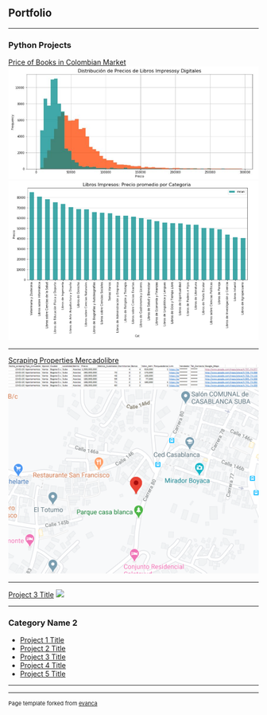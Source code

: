 ## Portfolio

---

### Python Projects 

[Price of Books in Colombian Market](https://github.com/andjimbon/Scraping-Project-Price-of-Books/blob/master/Scraping%20Project%20-%20LibreriadelaU.ipynb)
<img src="images/Distribution.JPG?raw=true"/>
<img src="images/Category.PNG?raw=true"/>

---
[Scraping Properties Mercadolibre](https://github.com/andjimbon/Mercadolibre-Property-Scrapy-Project/blob/master/Meli%20Property/property_meli.py)
<img src="images/Table1.PNG?raw=true"/>
<img src="images/Location.PNG?raw=true"/>

---
[Project 3 Title](http://example.com/)
<img src="images/dummy_thumbnail.jpg?raw=true"/>

---

### Category Name 2

- [Project 1 Title](http://example.com/)
- [Project 2 Title](http://example.com/)
- [Project 3 Title](http://example.com/)
- [Project 4 Title](http://example.com/)
- [Project 5 Title](http://example.com/)

---




---
<p style="font-size:11px">Page template forked from <a href="https://github.com/evanca/quick-portfolio">evanca</a></p>
<!-- Remove above link if you don't want to attibute -->
